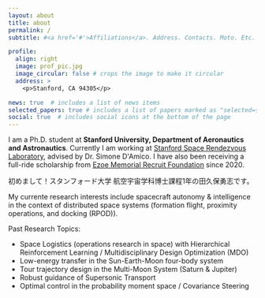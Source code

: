 ```yaml
---
layout: about
title: about
permalink: /
subtitle: #<a href='#'>Affiliations</a>. Address. Contacts. Moto. Etc.

profile:
  align: right
  image: prof_pic.jpg
  image_circular: false # crops the image to make it circular
  address: >
    <p>Stanford, CA 94305</p>

news: true  # includes a list of news items
selected_papers: true # includes a list of papers marked as "selected={true}"
social: true  # includes social icons at the bottom of the page
---
```


I am a Ph.D. student at <b>Stanford University, Department of Aeronautics and Astronautics</b>. 
Currently I am working at [Stanford Space Rendezvous Laboratory](https://slab.stanford.edu/), advised by Dr. Simone D'Amico. 
I have also been receiving a full-ride scholarship from [Ezoe Memorial Recruit Foundation](https://www.recruit-foundation.org/) since 2020.

初めまして！スタンフォード大学 航空宇宙学科博士課程1年の田久保勇志です。

My currente research interests include spacecraft autonomy & intelligence in the context of distributed space systems (formation flight, proximity operations, and docking (RPOD)).

Past Research Topics:
- Space Logistics (operations research in space) with Hierarchical Reinforcement Learning / Multidisciplinary Design Optimization (MDO)
- Low-energy transfer in the Sun-Earth-Moon four-body system
- Tour trajectory design in the Multi-Moon System (Saturn & Jupiter)
- Robust guidance of Supersonic Transport 
- Optimal control in the probability moment space / Covariance Steering 


